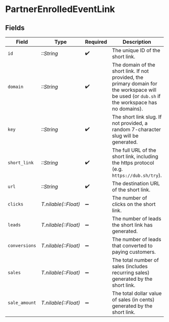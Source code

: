 # PartnerEnrolledEventLink


## Fields

| Field                                                                                                                                           | Type                                                                                                                                            | Required                                                                                                                                        | Description                                                                                                                                     |
| ----------------------------------------------------------------------------------------------------------------------------------------------- | ----------------------------------------------------------------------------------------------------------------------------------------------- | ----------------------------------------------------------------------------------------------------------------------------------------------- | ----------------------------------------------------------------------------------------------------------------------------------------------- |
| `id`                                                                                                                                            | *::String*                                                                                                                                      | :heavy_check_mark:                                                                                                                              | The unique ID of the short link.                                                                                                                |
| `domain`                                                                                                                                        | *::String*                                                                                                                                      | :heavy_check_mark:                                                                                                                              | The domain of the short link. If not provided, the primary domain for the workspace will be used (or `dub.sh` if the workspace has no domains). |
| `key`                                                                                                                                           | *::String*                                                                                                                                      | :heavy_check_mark:                                                                                                                              | The short link slug. If not provided, a random 7-character slug will be generated.                                                              |
| `short_link`                                                                                                                                    | *::String*                                                                                                                                      | :heavy_check_mark:                                                                                                                              | The full URL of the short link, including the https protocol (e.g. `https://dub.sh/try`).                                                       |
| `url`                                                                                                                                           | *::String*                                                                                                                                      | :heavy_check_mark:                                                                                                                              | The destination URL of the short link.                                                                                                          |
| `clicks`                                                                                                                                        | *T.nilable(::Float)*                                                                                                                            | :heavy_minus_sign:                                                                                                                              | The number of clicks on the short link.                                                                                                         |
| `leads`                                                                                                                                         | *T.nilable(::Float)*                                                                                                                            | :heavy_minus_sign:                                                                                                                              | The number of leads the short link has generated.                                                                                               |
| `conversions`                                                                                                                                   | *T.nilable(::Float)*                                                                                                                            | :heavy_minus_sign:                                                                                                                              | The number of leads that converted to paying customers.                                                                                         |
| `sales`                                                                                                                                         | *T.nilable(::Float)*                                                                                                                            | :heavy_minus_sign:                                                                                                                              | The total number of sales (includes recurring sales) generated by the short link.                                                               |
| `sale_amount`                                                                                                                                   | *T.nilable(::Float)*                                                                                                                            | :heavy_minus_sign:                                                                                                                              | The total dollar value of sales (in cents) generated by the short link.                                                                         |